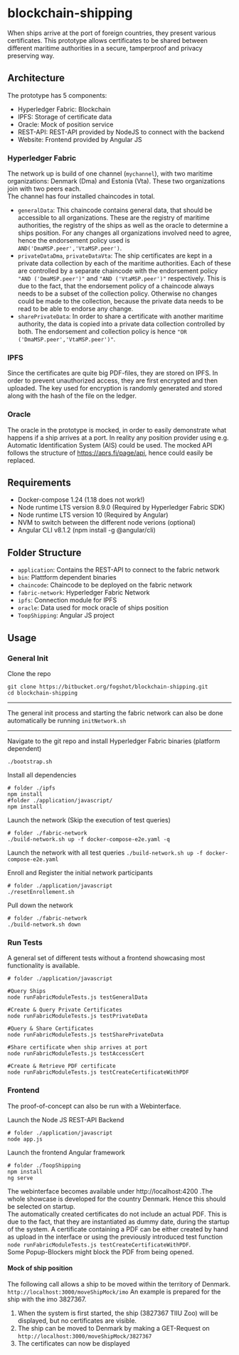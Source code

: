 # blockchain-shipping
When ships arrive at the port of foreign countries, they present various certificates. This prototype allows certificates to be shared between different maritime authorities in a secure, tamperproof and privacy preserving way.
## Architecture
The prototype has 5 components:  

* Hyperledger Fabric: Blockchain
* IPFS: Storage of certificate data
* Oracle: Mock of position service
* REST-API: REST-API provided by NodeJS to connect with the backend
* Website: Frontend provided by Angular JS
### Hyperledger Fabric
The network up is build of one channel (`mychannel`), with two maritime organizations: Denmark (Dma) and Estonia (Vta). These two organizations join with two peers each.  
The channel has four installed chaincodes in total.  

* `generalData`: This chaincode contains general data, that should be accessible to all organizations. These are the registry of maritime authorities, the registry of the ships as well as the oracle to determine a ships position. For any changes all organizations involved need to agree, hence the endorsement policy used is `AND('DmaMSP.peer','VtaMSP.peer')`.
* `privateDataDma`, `privateDataVta`: The ship certificates are kept in a private data collection by each of the maritime authorities. Each of these are controlled by a separate chaincode with the endorsement policy `"AND ('DmaMSP.peer')"` and `"AND ('VtaMSP.peer')"` respectively. This is due to the fact, that the endorsement policy of a chaincode always needs to be a subset of the collection policy. Otherwise no changes could be made to the collection, because the private data needs to be read to be able to endorse any change.
* `sharePrivateData`: In order to share a certificate with another maritime authority, the data is copied into a private data collection controlled by both. The endorsement and collection policy is hence `"OR ('DmaMSP.peer','VtaMSP.peer')"`. 

### IPFS
Since the certificates are quite big PDF-files, they are stored on IPFS. In order to prevent unauthorized access, they are first encrypted and then uploaded. The key used for encryption is randomly generated and stored along with the hash of the file on the ledger.
### Oracle
The oracle in the prototype is mocked, in order to easily demonstrate what happens if a ship arrives at a port. In reality any position provider using e.g. Automatic Identification System  (AIS) could be used. The mocked API follows the structure of https://aprs.fi/page/api, hence could easily be replaced.
## Requirements
* Docker-compose 1.24 (1.18 does not work!)
* Node runtime LTS version 8.9.0 (Required by Hyperledger Fabric SDK)
* Node runtime LTS version 10 (Required by Angular)
* NVM to switch between the different node verions (optional)
* Angular CLI v8.1.2 (npm install -g @angular/cli)
## Folder Structure
* `application`:     Contains the REST-API to connect to the fabric network
* `bin`:     Plattform dependent binaries
* `chaincode`:   Chaincode to be deployed on the fabric network
* `fabric-network`:  Hyperledger Fabric Network
* `ipfs`:    Connection module for IPFS
* `oracle`:  Data used for mock oracle of ships position
* `ToopShipping`:    Angular JS project

## Usage
### General Init 
Clone the repo
```
git clone https://bitbucket.org/fogshot/blockchain-shipping.git
cd blockchain-shipping
```


***
The general init process and starting the fabric network can also be done automatically be running `initNetwork.sh`
***


Navigate to the git repo and install Hyperledger Fabric binaries (platform dependent)
```
./bootstrap.sh
```

Install all dependencies
```
# folder ./ipfs
npm install
#folder ./application/javascript/
npm install
```

Launch the network (Skip the execution of test queries)
```
# folder ./fabric-network
./build-network.sh up -f docker-compose-e2e.yaml -q
```
Launch the network with all test queries
`./build-network.sh up -f docker-compose-e2e.yaml`

Enroll and Register the initial network participants
```
# folder ./application/javascript
./resetEnrollement.sh
```

Pull down the network
```
# folder ./fabric-network
./build-network.sh down
```

### Run Tests
A general set of different tests without a frontend showcasing most functionality is available.

```
# folder ./application/javascript

#Query Ships
node runFabricModuleTests.js testGeneralData 

#Create & Query Private Certificates
node runFabricModuleTests.js testPrivateData 

#Query & Share Certificates
node runFabricModuleTests.js testSharePrivateData 

#Share certificate when ship arrives at port
node runFabricModuleTests.js testAccessCert 

#Create & Retrieve PDF certificate
node runFabricModuleTests.js testCreateCertificateWithPDF 
```

### Frontend
The proof-of-concept can also be run with a Webinterface.

Launch the Node JS REST-API Backend
```
# folder ./application/javascript
node app.js
```

Launch the frontend Angular framework
```
# folder ./ToopShipping
npm install
ng serve
```
The webinterface becomes available under http://localhost:4200 .The whole showcase is developed for the country Denmark. Hence this should be selected on startup.  
The automatically created certificates do not include an actual PDF. This is due to the fact, that they are instantiated as dummy date, during the startup of the system. A certificate containing a PDF can be either created by hand as upload in the interface or using the previously introduced test function `node runFabricModuleTests.js testCreateCertificateWithPDF`.   
Some Popup-Blockers might block the PDF from being opened.

#### Mock of ship position
The following call allows a ship to be moved within the territory of Denmark. 
`http://localhost:3000/moveShipMock/imo`
An example is prepared for the ship with the imo 3827367. 
1. When the system is first started, the ship (3827367 TIIU Zoo) will be displayed, but no certificates are visible.
2. The ship can be moved to Denmark by making a GET-Request on  `http://localhost:3000/moveShipMock/3827367`
3. The certificates can now be displayed


